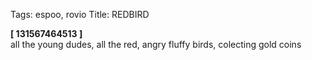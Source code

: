 Tags: espoo, rovio
Title: REDBIRD
  
**[ 131567464513 ]**  
all the young dudes, all the red, angry fluffy birds, colecting gold coins